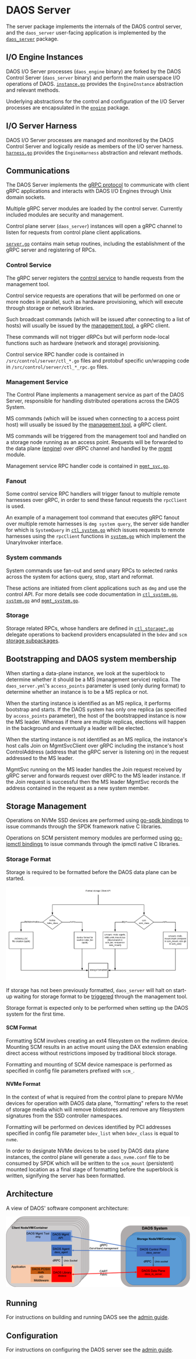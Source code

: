 # DAOS Server

The server package implements the internals of the DAOS control server,
and the `daos_server` user-facing application is implemented by the
[`daos_server`](/src/control/cmd/daos_server/README.md) package.

## I/O Engine Instances

DAOS I/O Server processes (`daos_engine` binary) are forked
by the DAOS Control Server (`daos_server` binary) and perform the
main userspace I/O operations of DAOS.
[`instance.go`](/src/control/server/instance.go) provides the
`EngineInstance` abstraction and relevant methods.

Underlying abstractions for the control and configuration of
the I/O Server processes are encapsulated in the
[`engine`](/src/control/server/engine) package.

## I/O Server Harness

DAOS I/O Server processes are managed and monitored by the DAOS
Control Server and logically reside as members of the I/O server
harness.
[`harness.go`](/src/control/server/harness.go) provides the
`EngineHarness` abstraction and relevant methods.

## Communications

The DAOS Server implements the [gRPC protocol](https://grpc.io/) to
communicate with client gRPC applications and interacts with DAOS I/O
Engines through Unix domain sockets.

Multiple gRPC server modules are loaded by the control server.
Currently included modules are security and management.

Control plane server (`daos_server`) instances will open a gRPC
channel to listen for requests from control plane client
applications.

[`server.go`](/src/control/server/server.go) contains main setup
routines, including the establishment of the gRPC server and registering
of RPCs.

### Control Service

The gRPC server registers the
[control service](/src/proto/ctl/control.proto) to handle requests
from the management tool.

Control service requests are operations that will be performed on
one or more nodes in parallel, such as hardware provisioning, which
will execute through storage or network libraries.

Such broadcast commands (which will be issued after connecting to a
list of hosts) will usually be issued by the
[management tool](/src/control/cmd/dmg/README.md), a gRPC client.

These commands will not trigger dRPCs but will perform node-local
functions such as hardware (network and storage) provisioning.

Control service RPC handler code is contained in
`/src/control/server/ctl_*.go` files and protobuf specific
un/wrapping code in `/src/control/server/ctl_*_rpc.go` files.

### Management Service

The Control Plane implements a management service as part of the DAOS
Server, responsible for handling distributed operations across the
DAOS System.

MS commands (which will be issued when connecting to a
access point host) will usually be issued by the
[management tool](/src/control/cmd/dmg/README.md), a gRPC client.

MS commands will be triggered from the management tool and handled
on a storage node running as an access point.
Requests will be forwarded to the data plane ([engine](/src/engine))
over dRPC channel and handled by the [mgmt](/src/mgmt/srv.c) module.

Management service RPC handler code is contained in
[`mgmt_svc.go`](/src/control/server/mgmt_svc.go).

### Fanout

Some control service RPC handlers will trigger fanout to multiple
remote harnesses over gRPC, in order to send these fanout requests
the `rpcClient` is used.

An example of a management tool command that executes gRPC fanout
over multiple remote harnesses is `dmg system query`, the server side
handler for which is `SystemQuery` in
[`ctl_system.go`](/src/control/server/ctl_system.go) which issues
requests to remote harnesses using the `rpcClient` functions in
[`system.go`](/src/control/lib/control/system.go) which implement
the UnaryInvoker interface.

### System commands

System commands use fan-out and send unary RPCs to selected ranks
across the system for actions query, stop, start and reformat.

These actions are initiated from client applications such as `dmg`
and use the control API. For more details see code documentation
in
[`ctl_system.go`](/src/control/server/ctl_system.go),
[`system.go`](/src/control/lib/control/system.go) and
[`mgmt_system.go`](/src/control/server/mgmt_system.go).

### Storage

Storage related RPCs, whose handlers are defined in
[`ctl_storage*.go`](/src/control/server/ctl_storage.go)
delegate operations to backend providers encapsulated in the `bdev`
and `scm`
[storage subpackages](/src/control/server/storage/).

## Bootstrapping and DAOS system membership

When starting a data-plane instance, we look at the superblock to
determine whether it should be a MS (management service) replica.
The `daos_server.yml`'s `access_points` parameter is used (only
during format) to determine whether an instance is to be a MS replica
or not.

When the starting instance is identified as an MS replica, it
performs bootstrap and starts.  If the DAOS system has only one
replica (as specified by `access_points` parameter), the host of the
bootstrapped instance is now the MS leader.  Whereas if there are
multiple replicas, elections will happen in the background and
eventually a leader will be elected.

When the starting instance is not identified as an MS replica, the
instance's host calls Join on MgmtSvcClient over gRPC including the
instance's host ControlAddress (address that the gRPC server is
listening on) in the request addressed to the MS leader.

MgmtSvc running on the MS leader handles the Join request received by
gRPC server and forwards request over dRPC to the MS leader instance.
If the Join request is successful then the MS leader MgmtSvc records
the address contained in the request as a new system member.

## Storage Management

Operations on NVMe SSD devices are performed using
[go-spdk bindings](/src/control/lib/spdk)
to issue commands through the SPDK framework native C libraries.

Operations on SCM persistent memory modules are performed using
[go-ipmctl bindings](/src/control/lib/ipmctl)
to issue commands through the ipmctl native C libraries.

### Storage Format

Storage is required to be formatted before the DAOS data plane can be
started.

![Storage format diagram](/doc/graph/storage_format_detail.png)

If storage has not been previously formatted, `daos_server` will
halt on start-up waiting for storage format to be
[triggered](/src/control/cmd/dmg/README.md) through the management
tool.

Storage format is expected only to be performed when setting up the
DAOS system for the first time.

#### SCM Format

Formatting SCM involves creating an ext4 filesystem on the nvdimm
device.  Mounting SCM results in an active mount using the DAX
extension enabling direct access without restrictions imposed by
traditional block storage.

Formatting and mounting of SCM device namespace is performed as
specified in config file parameters prefixed with `scm_`.

#### NVMe Format

In the context of what is required from the control plane to prepare
NVMe devices for operation with DAOS data plane, "formatting" refers
to the reset of storage media which will remove blobstores and remove
any filesystem signatures from the SSD controller namespaces.

Formatting will be performed on devices identified by PCI addresses
specified in config file parameter `bdev_list` when `bdev_class` is
equal to `nvme`.

In order to designate NVMe devices to be used by DAOS data plane
instances, the control plane will generate a `daos_nvme.conf` file to
be consumed by SPDK which will be written to the `scm_mount`
(persistent) mounted location as a final stage of formatting before
the superblock is written, signifying the server has been formatted.

## Architecture

A view of DAOS' software component architecture:

![Architecture diagram](/doc/graph/system_architecture.png)

## Running

For instructions on building and running DAOS see the
[admin guide](https://daos-stack.github.io/admin/installation/).

## Configuration

For instructions on configuring the DAOS server see the
[admin
guide](https://daos-stack.github.io/admin/deployment/#server-configuration-file).

